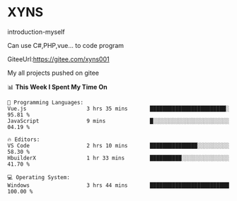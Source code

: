 # XYNS
introduction-myself

Can use C#,PHP,vue... to code program

GiteeUrl:https://gitee.com/xyns001

My all projects pushed on gitee

<!--START_SECTION:waka-->
📊 **This Week I Spent My Time On** 

```text
💬 Programming Languages: 
Vue.js                   3 hrs 35 mins       ████████████████████████░   95.81 % 
JavaScript               9 mins              █░░░░░░░░░░░░░░░░░░░░░░░░   04.19 % 

🔥 Editors: 
VS Code                  2 hrs 10 mins       ███████████████░░░░░░░░░░   58.30 % 
HbuilderX                1 hr 33 mins        ██████████░░░░░░░░░░░░░░░   41.70 % 

💻 Operating System: 
Windows                  3 hrs 44 mins       █████████████████████████   100.00 % 
```


<!--END_SECTION:waka-->
